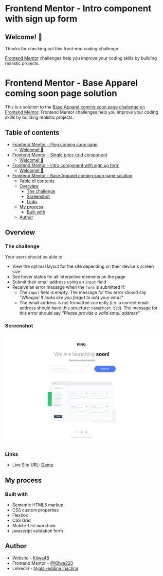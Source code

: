 # Frontend Mentor - Intro component with sign up form

## Welcome! 👋

Thanks for checking out this front-end coding challenge.

[Frontend Mentor](https://www.frontendmentor.io) challenges help you improve your coding skills by building realistic projects.


# Frontend Mentor - Base Apparel coming soon page solution

This is a solution to the [Base Apparel coming soon page challenge on Frontend Mentor](https://www.frontendmentor.io/challenges/base-apparel-coming-soon-page-5d46b47f8db8a7063f9331a0). Frontend Mentor challenges help you improve your coding skills by building realistic projects. 

## Table of contents

- [Frontend Mentor - Ping coming soon page](#frontend-mentor---ping-coming-soon-page)
	- [Welcome! 👋](#welcome-)
- [Frontend Mentor - Single price grid component](#frontend-mentor---single-price-grid-component)
	- [Welcome! 👋](#welcome--1)
- [Frontend Mentor - Intro component with sign up form](#frontend-mentor---intro-component-with-sign-up-form)
	- [Welcome! 👋](#welcome--2)
- [Frontend Mentor - Base Apparel coming soon page solution](#frontend-mentor---base-apparel-coming-soon-page-solution)
	- [Table of contents](#table-of-contents)
	- [Overview](#overview)
		- [The challenge](#the-challenge)
		- [Screenshot](#screenshot)
		- [Links](#links)
	- [My process](#my-process)
		- [Built with](#built-with)
	- [Author](#author)


## Overview

### The challenge
Your users should be able to: 

- View the optimal layout for the site depending on their device's screen size
- See hover states for all interactive elements on the page
- Submit their email address using an `input` field
- Receive an error message when the `form` is submitted if:
	- The `input` field is empty. The message for this error should say *"Whoops! It looks like you forgot to add your email"*
	- The email address is not formatted correctly (i.e. a correct email address should have this structure: `name@host.tld`). The message for this error should say *"Please provide a valid email address"*

### Screenshot

![](./design/desktop-design.jpg)

### Links

- Live Site URL: [Demo](https://kilwa220.github.io/Ping-single-column-coming-soon-page/)

## My process

### Built with

- Semantic HTML5 markup
- CSS custom properties
- Flexbox
- CSS Grid
- Mobile-first workflow
- javascript validation form

## Author

- Website - [Kilwa48](https://kilwa220.github.io/Kilwa_Template/)
- Frontend Mentor - [@Kilwa220](https://www.frontendmentor.io/profile/Kilwa220)
- Linkedin - [@jalal-eddine lhachmi](https://www.linkedin.com/in/jalallh/)
